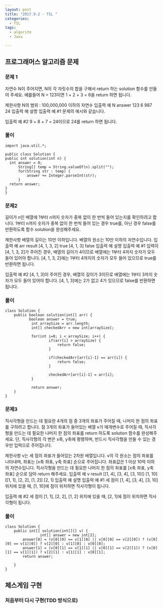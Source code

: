 ```yaml
---
layout: post
title: "2017.9.2 - TIL "
categories:
  - TIL
tags:
  - algoritm
  - Java

---
```


## 프로그래머스 알고리즘 문제
### 문제 1
  자연수 N이 주어지면, N의 각 자릿수의 합을 구해서 return 하는 solution 함수를 만들어 주세요.
  예를들어 N = 123이면 1 + 2 + 3 = 6을 return 하면 됩니다.

  제한사항
  N의 범위 : 100,000,000 이하의 자연수
  입출력 예
  N	answer
  123	6
  987	24
  입출력 예 설명
  입출력 예 #1
  문제의 예시와 같습니다.

  입출력 예 #2
  9 + 8 + 7 = 24이므로 24를 return 하면 됩니다.

### 풀이
```
import java.util.*;

public class Solution {
public int solution(int n) {
  int answer = 0;
      String[] temp = String.valueOf(n).split("");
      for(String str : temp) {
          answer += Integer.parseInt(str);
      }
  return answer;
}
}
```

### 문제2

길이가 n인 배열에 1부터 n까지 숫자가 중복 없이 한 번씩 들어 있는지를 확인하려고 합니다.
1부터 n까지 숫자가 중복 없이 한 번씩 들어 있는 경우 true를, 아닌 경우 false를 반환하도록 함수 solution을 완성해주세요.

제한사항
배열의 길이는 10만 이하입니다.
배열의 원소는 10만 이하의 자연수입니다.
입출력 예
arr	result
[4, 1, 3, 2]	true
[4, 1, 3]	false
입출력 예 설명
입출력 예 #1
입력이 [4, 1, 3, 2]가 주어진 경우, 배열의 길이가 4이므로 배열에는 1부터 4까지 숫자가 모두 들어 있어야 합니다. [4, 1, 3, 2]에는 1부터 4까지의 숫자가 모두 들어 있으므로 true를 반환하면 됩니다.

입출력 예 #2
[4, 1, 3]이 주어진 경우, 배열의 길이가 3이므로 배열에는 1부터 3까지 숫자가 모두 들어 있어야 합니다. [4, 1, 3]에는 2가 없고 4가 있으므로 false를 반환하면 됩니다.


### 풀이
```
class Solution {
    public boolean solution(int[] arr) {
           boolean answer = true;
	        int arraySize = arr.length;
	        int[] checkedArr = new int[arraySize];

	        for(int i=0; i < arraySize; i++) {
	        		if(arr[i] > arraySize) {
	        			return false;
	        		}

	        		if(checkedArr[arr[i]-1] == arr[i]) {
	        			return false;
	        		}

	        		checkedArr[arr[i]-1] = arr[i];
	        }

	        return answer;
    }
}
```

### 문제3

직사각형을 만드는 데 필요한 4개의 점 중 3개의 좌표가 주어질 때, 나머지 한 점의 좌표를 구하려고 합니다. 점 3개의 좌표가 들어있는 배열 v가 매개변수로 주어질 때, 직사각형을 만드는 데 필요한 나머지 한 점의 좌표를 return 하도록 solution 함수를 완성해주세요. 단, 직사각형의 각 변은 x축, y축에 평행하며, 반드시 직사각형을 만들 수 있는 경우만 입력으로 주어집니다.

제한사항
v는 세 점의 좌표가 들어있는 2차원 배열입니다.
v의 각 원소는 점의 좌표를 나타내며, 좌표는 [x축 좌표, y축 좌표] 순으로 주어집니다.
좌표값은 1 이상 10억 이하의 자연수입니다.
직사각형을 만드는 데 필요한 나머지 한 점의 좌표를 [x축 좌표, y축 좌표] 순으로 담아 return 해주세요.
입출력 예
v	result
[[1, 4], [3, 4], [3, 10]]	[1, 10]
[[1, 1], [2, 2], [1, 2]]	[2, 1]
입출력 예 설명
입출력 예 #1
세 점이 [1, 4], [3, 4], [3, 10] 위치에 있을 때, [1, 10]에 점이 위치하면 직사각형이 됩니다.

입출력 예 #2
세 점이 [1, 1], [2, 2], [1, 2] 위치에 있을 때, [2, 1]에 점이 위치하면 직사각형이 됩니다.


### 풀이
```
class Solution {
    public int[] solution(int[][] v) {
                int[] answer = new int[2];
        answer[0] = (v[0][0] == v[1][0] || v[0][0] == v[2][0]) ? (v[0][0] == v[1][0]) ? v[2][0] : v[1][0] : v[0][0];
        answer[1] = (v[0][1] == v[1][1] || v[0][1] == v[2][1]) ? (v[0][1] == v[1][1]) ? v[2][1] : v[1][1] : v[0][1];
        return answer;

    }
}
```


## 체스게임 구현
### 처음부터 다시 구현(TDD 방식으로)
